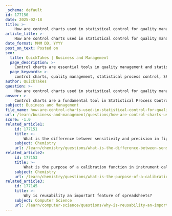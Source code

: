 ```yaml
---
_schema: default
id: 177150
date: 2025-02-18
title: >-
    How are control charts used in statistical control for quality management?
article_title: >-
    How are control charts used in statistical control for quality management?
date_format: MMM DD, YYYY
post_on_text: Posted on
seo:
  title: QuickTakes | Business and Management
  page_description: >-
    Control charts are essential tools in quality management and statistical process control (SPC) used for monitoring process stability, identifying variability, and facilitating continuous improvement in organizational processes.
  page_keywords: >-
    control charts, quality management, statistical process control, SPC, process stability, variation identification, continuous improvement, attribute control charts, variable control charts, monitoring processes, decision making, quality assurance, data visualization, process behavior, corrective actions
author: QuickTakes
question: >-
    How are control charts used in statistical control for quality management?
answer: >-
    Control charts are a fundamental tool in Statistical Process Control (SPC) and play a crucial role in quality management by helping organizations monitor and improve their processes. Here’s how control charts are utilized in statistical control for quality management:\n\n### Purpose of Control Charts\nControl charts serve to determine whether a process is stable and consistent over time or if there are special causes of variation that need to be addressed. They provide a visual representation of process behavior, allowing for the identification of variations that may indicate potential issues or opportunities for improvement.\n\n### Components of Control Charts\n1. **Central Line (CL)**: Represents the average or mean of the data collected.\n2. **Upper Control Limit (UCL)**: The threshold above which the process is considered out of control.\n3. **Lower Control Limit (LCL)**: The threshold below which the process is also considered out of control.\n4. **Data Points**: Individual measurements plotted over time.\n\n### Types of Control Charts\nControl charts can be categorized based on the type of data being analyzed:\n- **Attribute Control Charts**: Used for categorical data (e.g., pass/fail, defect counts). Examples include p-charts (proportion of defective items) and np-charts (number of defective items).\n- **Variable Control Charts**: Used for continuous data (e.g., measurements like weight or length). Examples include:\n  - I-MR Chart (Individual-Moving Range)\n  - X-bar R Chart (Average-Range)\n  - X-bar S Chart (Average-Standard Deviation)\n\n### Application in Quality Management\n1. **Monitoring Process Stability**: By plotting data points over time, control charts help identify trends, shifts, or cycles in the process, indicating whether the process is in a state of statistical control.\n2. **Identifying Variability**: Control charts allow organizations to quickly identify sources of variability in the production process. This can lead to timely corrective actions to address any special causes of variation.\n3. **Facilitating Continuous Improvement**: By regularly reviewing control charts, organizations can implement process improvements and maintain quality standards, ultimately leading to enhanced product quality and customer satisfaction.\n4. **Decision Making**: Control charts provide a basis for making informed decisions regarding process adjustments, resource allocation, and quality assurance measures.\n\n### Example of Control Chart Usage\nFor instance, consider a coffee-making process where the strength of coffee is evaluated on a scale of 1 to 10. Each time a new pot is made, the strength is measured and plotted on a control chart. If the data points remain within the control limits, the process is considered stable. However, if points fall outside the limits, it signals a need for investigation and potential corrective action.\n\n### Conclusion\nIn summary, control charts are essential tools in quality management that help organizations maintain process stability, identify variability, and drive continuous improvement. By effectively utilizing control charts, organizations can enhance their quality control efforts and ensure that their processes meet established standards.
subject: Business and Management
file_name: how-are-control-charts-used-in-statistical-control-for-quality-management.md
url: /learn/business-and-management/questions/how-are-control-charts-used-in-statistical-control-for-quality-management
score: -1.0
related_article1:
    id: 177151
    title: >-
        What is the difference between sensitivity and precision in figures of merit?
    subject: Chemistry
    url: /learn/chemistry/questions/what-is-the-difference-between-sensitivity-and-precision-in-figures-of-merit
related_article2:
    id: 177153
    title: >-
        What is the purpose of a calibration function in instrument calibration?
    subject: Chemistry
    url: /learn/chemistry/questions/what-is-the-purpose-of-a-calibration-function-in-instrument-calibration
related_article3:
    id: 177145
    title: >-
        Why is reusability an important feature of spreadsheets?
    subject: Computer Science
    url: /learn/computer-science/questions/why-is-reusability-an-important-feature-of-spreadsheets
---
```


&nbsp;